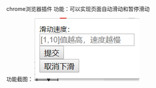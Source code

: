 chrome浏览器插件
功能：可以实现页面自动滑动和暂停滑动

功能截图：
![功能截图](https://github.com/zrjjokin/chrome_scroll_extension/blob/master/%E6%88%AA%E5%9B%BE.PNG)

